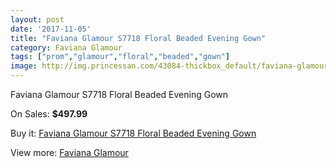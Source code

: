 ```yaml
---
layout: post
date: '2017-11-05'
title: "Faviana Glamour S7718 Floral Beaded Evening Gown"
category: Faviana Glamour
tags: ["prom","glamour","floral","beaded","gown"]
image: http://img.princessan.com/43084-thickbox_default/faviana-glamour-s7718-floral-beaded-evening-gown.jpg
---
```

Faviana Glamour S7718 Floral Beaded Evening Gown

On Sales: **$497.99**
<a href="https://www.princessan.com/en/faviana-glamour/20071-faviana-glamour-s7718-floral-beaded-evening-gown.html"><amp-img layout="responsive" width="600" height="600" src="//img.princessan.com/43084-thickbox_default/faviana-glamour-s7718-floral-beaded-evening-gown.jpg" alt="Faviana Glamour S7718 Floral Beaded Evening Gown 0" /></a>
<a href="https://www.princessan.com/en/faviana-glamour/20071-faviana-glamour-s7718-floral-beaded-evening-gown.html"><amp-img layout="responsive" width="600" height="600" src="//img.princessan.com/43085-thickbox_default/faviana-glamour-s7718-floral-beaded-evening-gown.jpg" alt="Faviana Glamour S7718 Floral Beaded Evening Gown 1" /></a>

Buy it: [Faviana Glamour S7718 Floral Beaded Evening Gown](https://www.princessan.com/en/faviana-glamour/20071-faviana-glamour-s7718-floral-beaded-evening-gown.html "Faviana Glamour S7718 Floral Beaded Evening Gown")

View more: [Faviana Glamour](https://www.princessan.com/en/183-faviana-glamour "Faviana Glamour")